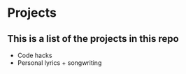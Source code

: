 # Projects

## This is a list of the projects in this repo

- Code hacks
- Personal lyrics + songwriting